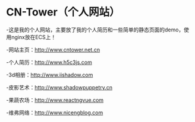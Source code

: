 # CN-Tower（个人网站）

-这是我的个人网站，主要放了我的个人简历和一些简单的静态页面的demo，使用nginx放在ECS上！

-网站主页：http://www.cntower.net.cn

-个人简历：http://www.h5c3js.com

-3d相册：http://www.iishadow.com

-皮影艺术：http://www.shadowpuppetry.cn

-果蔬农场：http://www.reactngvue.com

-维弗网络：http://www.nicengblog.com

